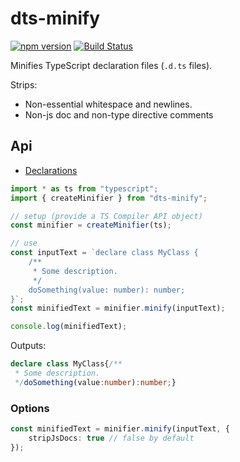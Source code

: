 # dts-minify

[![npm version](https://badge.fury.io/js/dts-minify.svg)](https://badge.fury.io/js/dts-minify)
[![Build Status](https://travis-ci.org/dsherret/dts-minify.svg?branch=latest)](https://travis-ci.org/dsherret/dts-minify)

Minifies TypeScript declaration files (`.d.ts` files).

Strips:

* Non-essential whitespace and newlines.
* Non-js doc and non-type directive comments

## Api

* [Declarations](lib/dts-minify.d.ts)

```ts
import * as ts from "typescript";
import { createMinifier } from "dts-minify";

// setup (provide a TS Compiler API object)
const minifier = createMinifier(ts);

// use
const inputText = `declare class MyClass {
    /**
     * Some description.
     */
    doSomething(value: number): number;
}`;
const minifiedText = minifier.minify(inputText);

console.log(minifiedText);
```

Outputs:

```ts
declare class MyClass{/**
 * Some description.
 */doSomething(value:number):number;}
```

### Options

```ts
const minifiedText = minifier.minify(inputText, {
    stripJsDocs: true // false by default
});
```

